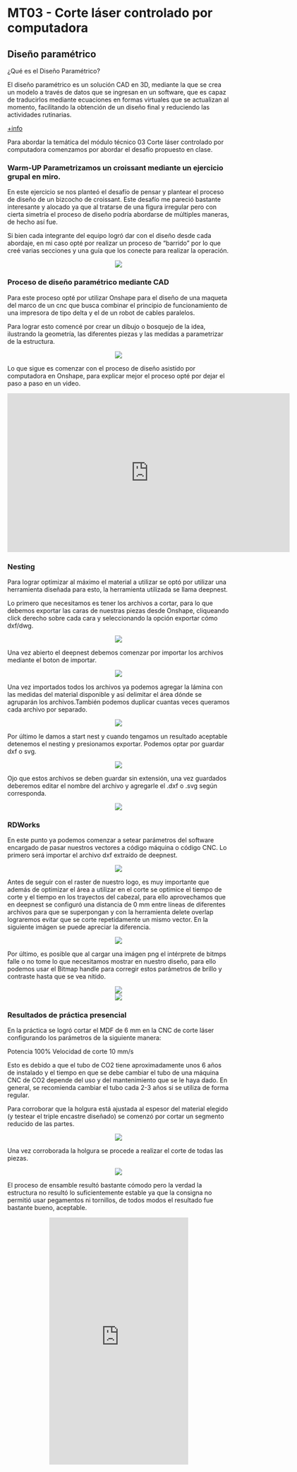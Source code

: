 # MT03 - Corte láser controlado por computadora 

## Diseño paramétrico

¿Qué es el Diseño Paramétrico?

El diseño paramétrico es un solución CAD en 3D, mediante la que se crea un modelo a través de datos que se ingresan en un software, que es capaz de traducirlos mediante ecuaciones en formas virtuales que se actualizan al momento, facilitando la obtención de un diseño final y reduciendo las actividades rutinarias.

<A HREF="https://www.autodeskjournal.com/que-es-diseno-parametrico-conceptos-aportes-ingenieria/"> +info </A>


Para abordar la temática del módulo técnico 03 Corte láser controlado por computadora comenzamos por abordar el desafío propuesto en clase. 

### Warm-UP Parametrizamos un croissant mediante un ejercicio grupal en miro.

En este ejercicio se nos planteó el desafío de pensar y plantear el proceso de diseño de un bizcocho de croissant. Este desafío me pareció bastante interesante y alocado ya que al tratarse de una figura irregular pero con cierta simetría el proceso de diseño podría abordarse de múltiples maneras, de hecho así fue. 

Si bien cada integrante del equipo logró dar con el diseño desde cada abordaje, en mi caso opté por realizar un proceso de “barrido” por lo que creé varias secciones y una guía que los conecte para realizar la operación.

<div align="center"><img src="https://github.com/wwwteo/mateo_olivera/raw/main/docs/images/MT03/croissant.png"></div>

### Proceso de diseño paramétrico mediante CAD


Para este proceso opté por utilizar Onshape para el diseño de una maqueta del marco de un cnc que busca combinar el principio de funcionamiento de una impresora de tipo delta y el de un robot de cables paralelos.

Para lograr esto comencé por crear un dibujo o bosquejo de la idea, ilustrando la geometría, las diferentes piezas y las medidas a parametrizar de la estructura.

<div align="center"><img src="https://github.com/wwwteo/mateo_olivera/raw/main/docs/images/MT03/Bosquejo.png"></div>

Lo que sigue es comenzar con el proceso de diseño asistido por computadora en Onshape, para explicar mejor el proceso opté por dejar el paso a paso en un video.

<div align="center"><iframe width="640" height="360" src="https://www.youtube.com/embed/b75h8IQIxh4" title="Parametrización en Onshape" frameborder="0" allow="accelerometer; autoplay; clipboard-write; encrypted-media; gyroscope; picture-in-picture; web-share" referrerpolicy="strict-origin-when-cross-origin" allowfullscreen></iframe></div>

### Nesting

Para lograr optimizar al máximo el material a utilizar se optó por utilizar una herramienta diseñada para esto, la herramienta utilizada se llama deepnest. 

Lo primero que necesitamos es tener los archivos a cortar, para lo que debemos exportar las caras de nuestras piezas desde Onshape, cliqueando click derecho sobre cada cara y seleccionando la opción exportar cómo dxf/dwg. 

<div align="center"><img src="https://github.com/wwwteo/mateo_olivera/raw/main/docs/images/MT03/exportardxf.png"></div>

Una vez abierto el deepnest debemos comenzar por importar los archivos mediante el boton de importar.

<div align="center"><img src="https://github.com/wwwteo/mateo_olivera/raw/main/docs/images/MT03/importardxf.png"></div>


Una vez importados todos los archivos ya podemos agregar la lámina con las medidas del material disponible y así delimitar el área dónde se agruparán los archivos.También podemos duplicar cuantas veces queramos cada archivo por separado.

<div align="center"><img src="https://github.com/wwwteo/mateo_olivera/raw/main/docs/images/MT03/agregarhoja.png"></div>

Por último le damos a start nest y cuando tengamos un resultado aceptable detenemos el nesting y presionamos exportar. Podemos optar por guardar dxf o svg.

<div align="center"><img src="https://github.com/wwwteo/mateo_olivera/raw/main/docs/images/MT03/deepnestdxf.png"></div>

Ojo que estos archivos se deben guardar sin extensión, una vez guardados deberemos editar el nombre del archivo y agregarle el .dxf o .svg según corresponda.

<div align="center"><img src="https://github.com/wwwteo/mateo_olivera/raw/main/docs/images/MT03/adddxf.png"></div>

### RDWorks

En este punto ya podemos comenzar a setear parámetros del software encargado de pasar nuestros vectores a código máquina o código CNC. Lo primero será importar el archivo dxf extraído de deepnest.

<div align="center"><img src="https://github.com/wwwteo/mateo_olivera/raw/main/docs/images/MT03/dxfRD.png"></div>



Antes de seguir con el raster de nuestro logo, es muy importante que además de optimizar el área a utilizar en el corte se optimice el tiempo de corte y el tiempo en los trayectos del cabezal, para ello aprovechamos que en deepnest se configuró una distancia de 0 mm entre líneas de diferentes archivos para que se superpongan y con la herramienta delete overlap lograremos evitar que se corte repetidamente un mismo vector. En la siguiente imágen se puede apreciar la diferencia.

<div align="center"><img src="https://github.com/wwwteo/mateo_olivera/raw/main/docs/images/MT03/deleteoverload.png"></div>

Por último, es posible que al cargar una imágen png el intérprete de bitmps falle o no tome lo que necesitamos mostrar en nuestro diseño, para ello podemos usar el Bitmap handle para corregir estos parámetros de brillo y contraste hasta que se vea nítido.

<div align="center"><img src="https://github.com/wwwteo/mateo_olivera/raw/main/docs/images/MT03/logo.png"></div>

<div align="center"><img src="https://github.com/wwwteo/mateo_olivera/raw/main/docs/images/MT03/logo2.png"></div>

### Resultados de práctica presencial

En la práctica se logró cortar el MDF de 6 mm en la CNC de corte láser configurando los parámetros de la siguiente manera:

Potencia 100%
Velocidad de corte 10 mm/s

Esto es debido a que el tubo de CO2 tiene aproximadamente unos 6 años de instalado y el tiempo en que se debe cambiar el tubo de una máquina CNC de CO2 depende del uso y del mantenimiento que se le haya dado. En general, se recomienda cambiar el tubo cada 2-3 años si se utiliza de forma regular.

Para corroborar que la holgura está ajustada al espesor del material elegido (y testear el triple encastre diseñado) se comenzó por cortar un segmento reducido de las partes. 

<div align="center"><img src="https://github.com/wwwteo/mateo_olivera/raw/main/docs/images/MT03/testdeencastre.png"></div>

Una vez corroborada la holgura se procede a realizar el corte de todas las piezas.

<div align="center"><img src="https://github.com/wwwteo/mateo_olivera/raw/main/docs/images/MT03/corte_en_cnc.png"></div>

El proceso de ensamble resultó bastante cómodo pero la verdad la estructura no resultó lo suficientemente estable ya que la consigna no permitió usar pegamentos ni tornillos, de todos modos el resultado fue bastante bueno, aceptable.


<div align="center"><iframe width="315" height="560" src="https://www.youtube.com/embed/P7km__id6YI" title="Test de estabilidad" frameborder="0" allow="accelerometer; autoplay; clipboard-write; encrypted-media; gyroscope; picture-in-picture; web-share" referrerpolicy="strict-origin-when-cross-origin" allowfullscreen></iframe></div>